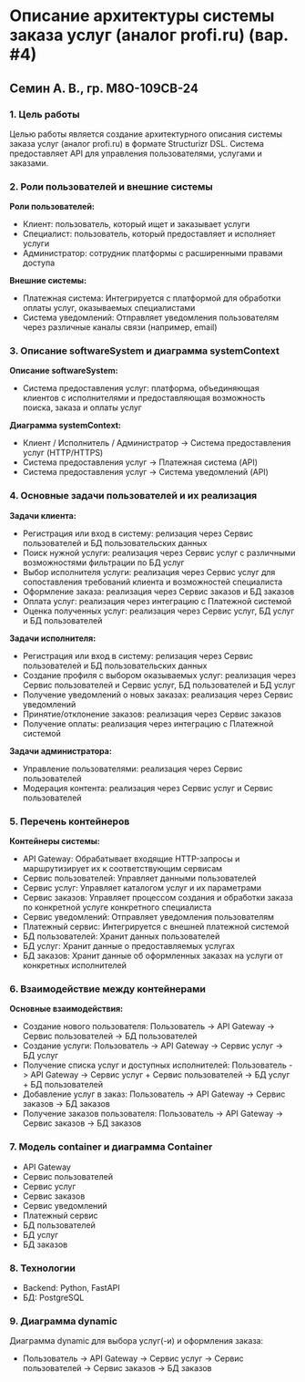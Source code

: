 # Описание архитектуры системы заказа услуг (аналог profi.ru) (вар. #4)
## Семин А. В., гр. М8О-109СВ-24

### 1. Цель работы

Целью работы является создание архитектурного описания системы заказа услуг (аналог profi.ru) в формате Structurizr DSL. Система предоставляет API для управления пользователями, услугами и заказами.

### 2. Роли пользователей и внешние системы

**Роли пользователей:**

- Клиент: пользователь, который ищет и заказывает услуги
- Специалист: пользователь, который предоставляет и исполняет услуги
- Администратор: сотрудник платформы с расширенными правами доступа

**Внешние системы:**

- Платежная система: Интегрируется с платформой для обработки оплаты услуг, оказываемых специалистами
- Система уведомлений: Отправляет уведомления пользователям через различные каналы связи (например, email)

### 3. Описание softwareSystem и диаграмма systemContext

**Описание softwareSystem:**

- Система предоставления услуг: платформа, объединяющая клиентов с исполнителями и предоставляющая возможность поиска, заказа и оплаты услуг

**Диаграмма systemContext:**

- Клиент / Исполнитель / Администратор -> Система предоставления услуг (HTTP/HTTPS)
- Система предоставления услуг -> Платежная система (API)
- Система предоставления услуг -> Система уведомлений (API)

### 4. Основные задачи пользователей и их реализация

**Задачи клиента:**

- Регистрация или вход в систему: релизация через Сервис пользователей и БД пользовательских данных
- Поиск нужной услуги: реализация через Сервис услуг с различными возможностями фильтрации по БД услуг
- Выбор исполнителя услуги: реализация через Сервис услуг для сопоставления требований клиента и возможностей специалиста
- Оформление заказа: реализация через Сервис заказов и БД заказов
- Оплата услуг: реализация через интеграцию с Платежной системой
- Оценка полученных услуг: реализация через Сервис услуг, БД услуг и БД пользователей

**Задачи исполнителя:**

- Регистрация или вход в систему: релизация через Сервис пользователей и БД пользовательских данных
- Создание профиля с выбором оказываемых услуг: реализация через Сервис пользователей и Сервис услуг, БД пользователей и БД услуг
- Получение уведомлений о новых заказах: реализация через Сервис уведомлений
- Принятие/отклонение заказов: реализация через Сервис заказов
- Получение оплаты: реализация через интеграцию с Платежной системой

**Задачи администратора:**

- Управление пользователями: реализация через Сервис пользователей
- Модерация контента: реализация через Сервис услуг и Сервис пользователей

### 5. Перечень контейнеров

**Контейнеры системы:**

- API Gateway: Обрабатывает входящие HTTP-запросы и маршрутизирует их к соответствующим сервисам
- Сервис пользователей: Управляет данными пользователей
- Сервис услуг: Управляет каталогом услуг и их параметрами
- Сервис заказов: Управляет процессом создания и обработки заказа по конкретной услуге конкретного специалиста
- Сервис уведомлений: Отправляет уведомления пользователям
- Платежный сервис: Интегрируется с внешней платежной системой
- БД пользователей: Хранит данных пользователей
- БД услуг: Хранит данные о предоставляемых услугах
- БД заказов: Хранит данные об оформленных заказах на услуги от конкретных исполнителей 

### 6. Взаимодействие между контейнерами

**Основные взаимодействия:**
- Создание нового пользователя: Пользователь -> API Gateway -> Сервис пользователей -> БД пользователей
- Создание услуги: Пользователь -> API Gateway -> Сервис услуг -> БД услуг
- Получение списка услуг и доступных исполнителей: Пользователь -> API Gateway -> Сервис услуг + Сервис пользователей -> БД услуг + БД пользователей
- Добавление услуг в заказ: Пользователь -> API Gateway -> Сервис заказов -> БД заказов
- Получение заказов пользователя: Пользователь -> API Gateway -> Сервис заказов -> БД заказов

### 7. Модель container и диаграмма Container

- API Gateway
- Сервис пользователей
- Сервис услуг
- Сервис заказов
- Сервис уведомлений
- Платежный сервис
- БД пользователей
- БД услуг
- БД заказов

### 8. Технологии

- Backend: Python, FastAPI 
- БД: PostgreSQL

### 9. Диаграмма dynamic

Диаграмма dynamic для выбора услуг(-и) и оформления заказа:

- Пользователь -> API Gateway -> Сервис услуг -> Сервис пользователей -> Сервис заказов -> БД заказов
